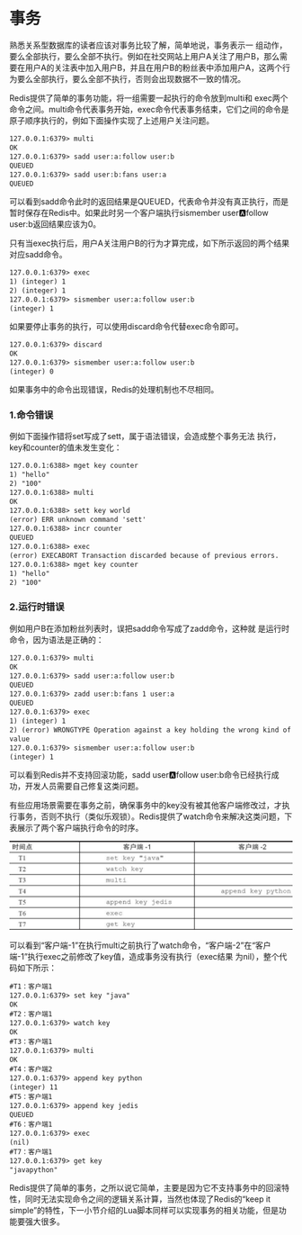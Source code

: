 # 事务

熟悉关系型数据库的读者应该对事务比较了解，简单地说，事务表示一 组动作，要么全部执行，要么全部不执行。例如在社交网站上用户A关注了用户B，那么需要在用户A的关注表中加入用户B，并且在用户B的粉丝表中添加用户A，这两个行为要么全部执行，要么全部不执行，否则会出现数据不一致的情况。

Redis提供了简单的事务功能，将一组需要一起执行的命令放到multi和 exec两个命令之间。multi命令代表事务开始，exec命令代表事务结束，它们之间的命令是原子顺序执行的，例如下面操作实现了上述用户关注问题。

```text
127.0.0.1:6379> multi
OK
127.0.0.1:6379> sadd user:a:follow user:b
QUEUED
127.0.0.1:6379> sadd user:b:fans user:a
QUEUED
```

可以看到sadd命令此时的返回结果是QUEUED，代表命令并没有真正执行，而是暂时保存在Redis中。如果此时另一个客户端执行sismember user:a:follow user:b返回结果应该为0。

只有当exec执行后，用户A关注用户B的行为才算完成，如下所示返回的两个结果对应sadd命令。

```text
127.0.0.1:6379> exec
1) (integer) 1
2) (integer) 1
127.0.0.1:6379> sismember user:a:follow user:b
(integer) 1
```

如果要停止事务的执行，可以使用discard命令代替exec命令即可。

```text
127.0.0.1:6379> discard
OK
127.0.0.1:6379> sismember user:a:follow user:b
(integer) 0
```

如果事务中的命令出现错误，Redis的处理机制也不尽相同。

### 1.命令错误

例如下面操作错将set写成了sett，属于语法错误，会造成整个事务无法 执行，key和counter的值未发生变化：

```text
127.0.0.1:6388> mget key counter
1) "hello"
2) "100"
127.0.0.1:6388> multi
OK
127.0.0.1:6388> sett key world
(error) ERR unknown command 'sett'
127.0.0.1:6388> incr counter
QUEUED
127.0.0.1:6388> exec
(error) EXECABORT Transaction discarded because of previous errors.
127.0.0.1:6388> mget key counter
1) "hello"
2) "100"
```

### 2.运行时错误

例如用户B在添加粉丝列表时，误把sadd命令写成了zadd命令，这种就 是运行时命令，因为语法是正确的：

```text
127.0.0.1:6379> multi
OK
127.0.0.1:6379> sadd user:a:follow user:b
QUEUED
127.0.0.1:6379> zadd user:b:fans 1 user:a
QUEUED
127.0.0.1:6379> exec
1) (integer) 1
2) (error) WRONGTYPE Operation against a key holding the wrong kind of value
127.0.0.1:6379> sismember user:a:follow user:b
(integer) 1
```

可以看到Redis并不支持回滚功能，sadd user:a:follow user:b命令已经执行成功，开发人员需要自己修复这类问题。

有些应用场景需要在事务之前，确保事务中的key没有被其他客户端修改过，才执行事务，否则不执行（类似乐观锁）。Redis提供了watch命令来解决这类问题，下表展示了两个客户端执行命令的时序。

![](../../.gitbook/assets/image%20%28119%29.png)

可以看到“客户端-1”在执行multi之前执行了watch命令，“客户端-2”在“客户端-1”执行exec之前修改了key值，造成事务没有执行（exec结果 为nil），整个代码如下所示：

```text
#T1：客户端1
127.0.0.1:6379> set key "java"
OK
#T2：客户端1
127.0.0.1:6379> watch key
OK
#T3：客户端1
127.0.0.1:6379> multi
OK
#T4：客户端2
127.0.0.1:6379> append key python
(integer) 11
#T5：客户端1
127.0.0.1:6379> append key jedis
QUEUED
#T6：客户端1
127.0.0.1:6379> exec
(nil)
#T7：客户端1
127.0.0.1:6379> get key
"javapython"
```

Redis提供了简单的事务，之所以说它简单，主要是因为它不支持事务中的回滚特性，同时无法实现命令之间的逻辑关系计算，当然也体现了Redis的“keep it simple”的特性，下一小节介绍的Lua脚本同样可以实现事务的相关功能，但是功能要强大很多。

